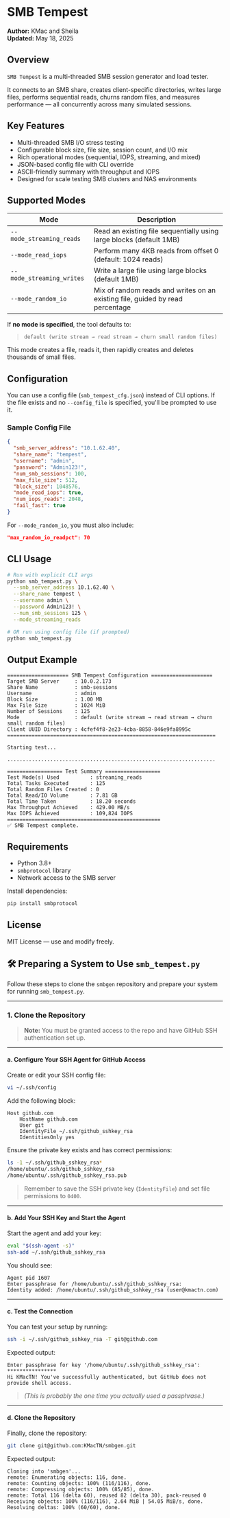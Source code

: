 # SMB Tempest

**Author:** KMac and Sheila  
**Updated:** May 18, 2025

## Overview

`SMB Tempest` is a multi-threaded SMB session generator and load tester.

It connects to an SMB share, creates client-specific directories, writes large files, performs sequential reads, churns random files, and measures performance — all concurrently across many simulated sessions.

## Key Features

- Multi-threaded SMB I/O stress testing
- Configurable block size, file size, session count, and I/O mix
- Rich operational modes (sequential, IOPS, streaming, and mixed)
- JSON-based config file with CLI override
- ASCII-friendly summary with throughput and IOPS
- Designed for scale testing SMB clusters and NAS environments

## Supported Modes

| Mode                  | Description                                                                 |
|-----------------------|-----------------------------------------------------------------------------|
| `--mode_streaming_reads`  | Read an existing file sequentially using large blocks (default 1MB)         |
| `--mode_read_iops`        | Perform many 4KB reads from offset 0 (default: 1024 reads)                  |
| `--mode_streaming_writes` | Write a large file using large blocks (default 1MB)                         |
| `--mode_random_io`        | Mix of random reads and writes on an existing file, guided by read percentage |

If **no mode is specified**, the tool defaults to:

> `default (write stream → read stream → churn small random files)`

This mode creates a file, reads it, then rapidly creates and deletes thousands of small files.

## Configuration

You can use a config file (`smb_tempest_cfg.json`) instead of CLI options. If the file exists and no `--config_file` is specified, you'll be prompted to use it.

### Sample Config File

```json
{
  "smb_server_address": "10.1.62.40",
  "share_name": "tempest",
  "username": "admin",
  "password": "Admin123!",
  "num_smb_sessions": 100,
  "max_file_size": 512,
  "block_size": 1048576,
  "mode_read_iops": true,
  "num_iops_reads": 2048,
  "fail_fast": true
}
```

For `--mode_random_io`, you must also include:

```json
"max_random_io_readpct": 70
```

## CLI Usage

```bash
# Run with explicit CLI args
python smb_tempest.py \
  --smb_server_address 10.1.62.40 \
  --share_name tempest \
  --username admin \
  --password Admin123! \
  --num_smb_sessions 125 \
  --mode_streaming_reads

# OR run using config file (if prompted)
python smb_tempest.py
```

## Output Example

```
==================== SMB Tempest Configuration ====================
Target SMB Server     : 10.0.2.173
Share Name            : smb-sessions
Username              : admin
Block Size            : 1.00 MB
Max File Size         : 1024 MiB
Number of Sessions    : 125
Mode                  : default (write stream → read stream → churn small random files)
Client UUID Directory : 4cfef4f8-2e23-4cba-8858-846e9fa8995c
====================================================================

Starting test...

....................................................................

================== Test Summary ==================
Test Mode(s) Used          : streaming_reads
Total Tasks Executed       : 125
Total Random Files Created : 0
Total Read/IO Volume       : 7.81 GB
Total Time Taken           : 18.20 seconds
Max Throughput Achieved    : 429.00 MB/s
Max IOPS Achieved          : 109,824 IOPS
==================================================
✅ SMB Tempest complete.
```

## Requirements

- Python 3.8+
- `smbprotocol` library
- Network access to the SMB server

Install dependencies:

```bash
pip install smbprotocol
```

## License

MIT License — use and modify freely.

## 🛠 Preparing a System to Use `smb_tempest.py`

Follow these steps to clone the `smbgen` repository and prepare your system for running `smb_tempest.py`.

---

### 1. Clone the Repository

> **Note:** You must be granted access to the repo and have GitHub SSH authentication set up.

---

#### a. Configure Your SSH Agent for GitHub Access

Create or edit your SSH config file:

```bash
vi ~/.ssh/config
```

Add the following block:

```ssh
Host github.com
    HostName github.com
    User git
    IdentityFile ~/.ssh/github_sshkey_rsa
    IdentitiesOnly yes
```

Ensure the private key exists and has correct permissions:

```bash
ls -1 ~/.ssh/github_sshkey_rsa*
/home/ubuntu/.ssh/github_sshkey_rsa
/home/ubuntu/.ssh/github_sshkey_rsa.pub
```

> Remember to save the SSH private key (`IdentityFile`) and set file permissions to `0400`.

---

#### b. Add Your SSH Key and Start the Agent

Start the agent and add your key:

```bash
eval "$(ssh-agent -s)"
ssh-add ~/.ssh/github_sshkey_rsa
```

You should see:

```
Agent pid 1607
Enter passphrase for /home/ubuntu/.ssh/github_sshkey_rsa:
Identity added: /home/ubuntu/.ssh/github_sshkey_rsa (user@kmactn.com)
```

---

#### c. Test the Connection

You can test your setup by running:

```bash
ssh -i ~/.ssh/github_sshkey_rsa -T git@github.com
```

Expected output:

```
Enter passphrase for key '/home/ubuntu/.ssh/github_sshkey_rsa': ****************
Hi KMacTN! You've successfully authenticated, but GitHub does not provide shell access.
```

> *(This is probably the one time you actually used a passphrase.)*

---

#### d. Clone the Repository

Finally, clone the repository:

```bash
git clone git@github.com:KMacTN/smbgen.git
```

Expected output:

```
Cloning into 'smbgen'...
remote: Enumerating objects: 116, done.
remote: Counting objects: 100% (116/116), done.
remote: Compressing objects: 100% (85/85), done.
remote: Total 116 (delta 60), reused 82 (delta 30), pack-reused 0
Receiving objects: 100% (116/116), 2.64 MiB | 54.05 MiB/s, done.
Resolving deltas: 100% (60/60), done.
```